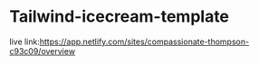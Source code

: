 # Tailwind-icecream-template
live link:https://app.netlify.com/sites/compassionate-thompson-c93c09/overview
